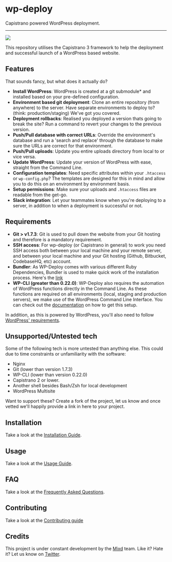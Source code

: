# wp-deploy

Capistrano powered WordPress deployment.

---

![](https://img.shields.io/wordpress/v/akismet.svg)

This repository utilises the Capistrano 3 framework to help the deployment and successful launch of a WordPress based website.

## Features

That sounds fancy, but what does it actually do?

- **Install WordPress**: WordPress is created at a git submodule* and installed based on your pre-defined configuration.
- **Environment based git deployment**: Clone an entire repository (from anywhere) to the server. Have separate environments to deploy to? (think: production/staging) We've got you covered.
- **Deployment rollbacks**: Realised you deployed a version thats going to break the site? Run a command to revert your changes to the previous version.
- **Push/Pull database with correct URLs**: Override the environment's database and run a 'search and replace' through the database to make sure the URLs are correct for that environment.
- **Push/Pull uploads**: Update you entire uploads directory from local to <environment> or vice versa.
- **Update WordPress**: Update your version of WordPress with ease, straight from the Command Line.
- **Configuration templates**: Need specific attributes within your `.htaccess` or `wp-config.php`? The templates are designed for this in mind and allow you to do this on an environment by environment basis.
- **Setup permissions**: Make sure your uploads and `.htaccess` files are readable from the get-go.
- **Slack integration**: Let your teammates know when you're deploying to a server, in addition to when a deployment is successful or not.

## Requirements

- **Git > v1.7.3**: Git is used to pull down the website from your Git hosting and therefore is a mandatory requirement.
- **SSH access**: For wp-deploy (or Capistrano in general) to work you need SSH access both between your local machine and your remote server, and between your local machine and your Git hosting (Github, Bitbucket, CodebaseHQ, etc) account.
- **Bundler**: As WP-Deploy comes with various different Ruby Dependencies, Bundler is used to make quick work of the installation process. Here's the [link](http://bundler.io/)
- **WP-CLI (greater than 0.22.0)**: WP-Deploy also requires the automation of WordPress functions directly in the Command Line. As these functions are required on all environments (local, staging and production servers), we make use of the WordPress Command Line Interface. You can check out the [documentation](http://wp-cli.org/#install) on how to get this setup.

In addition, as this is powered by WordPress, you'll also need to follow [WordPress' requirements](https://codex.wordpress.org/Hosting_WordPress).

## Unsupported/Untested tech

Some of the following tech is more untested than anything else. This could due to time constraints or unfamiliarity with the software:

- Nginx
- Git (lower than version 1.7.3)
- WP-CLI (lower than version 0.22.0)
- Capistrano 2 or lower.
- Another shell besides Bash/Zsh for local development
- WordPress Multisite

Want to support these? Create a fork of the project, let us know and once vetted we'll happily provide a link in here to your project.

## Installation

Take a look at the [Installation Guide](https://github.com/Mixd/wp-deploy/wiki/Installation).

## Usage

Take a look at the [Usage Guide](https://github.com/Mixd/wp-deploy/wiki/Usage).

## FAQ

Take a look at the [Frequently Asked Questions](https://github.com/Mixd/wp-deploy/wiki/FAQ).

## Contributing

Take a look at the [Contributing guide](https://github.com/Mixd/wp-deploy/wiki/Contributing)

## Credits

This project is under constant development by the [Mixd](http://www.mixd.co.uk) team. Like it? Hate it? Let us know on [Twitter](http://twitter.com/mixd).
